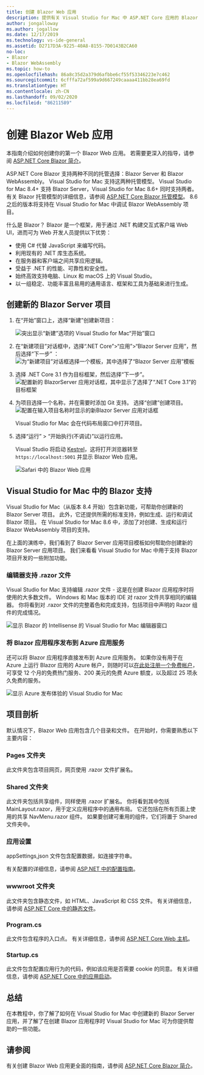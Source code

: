 ```yaml
---
title: 创建 Blazor Web 应用
description: 提供有关 Visual Studio for Mac 中 ASP.NET Core 应用的 Blazor 支持的信息。
author: jongalloway
ms.author: jogallow
ms.date: 12/17/2019
ms.technology: vs-ide-general
ms.assetid: D2717D3A-9225-40A8-8155-7D0143B2CA60
no-loc:
- Blazor
- Blazor WebAssembly
ms.topic: how-to
ms.openlocfilehash: 86a8c35d2a379d6afbbe6cf55f53346223e7c462
ms.sourcegitcommit: 6cfffa72af599a9d667249caaaa411bb28ea69fd
ms.translationtype: HT
ms.contentlocale: zh-CN
ms.lasthandoff: 09/02/2020
ms.locfileid: "86211589"
---
```

# <a name="create-no-locblazor-web-apps"></a>创建 Blazor Web 应用

本指南介绍如何创建你的第一个 Blazor Web 应用。 若需要更深入的指导，请参阅 [ASP.NET Core Blazor 简介](/aspnet/core/blazor/index)。

ASP.NET Core Blazor 支持两种不同的托管选择：Blazor Server 和 Blazor WebAssembly。 Visual Studio for Mac 支持这两种托管模型。 Visual Studio for Mac 8.4+ 支持 Blazor Server，Visual Studio for Mac 8.6+ 同时支持两者。 有关 Blazor 托管模型的详细信息，请参阅 [ASP.NET Core Blazor 托管模型](https://docs.microsoft.com/aspnet/core/blazor/hosting-models?view=aspnetcore-3.1)。 8\.6 之后的版本将支持在 Visual Studio for Mac 中调试 Blazor WebAssembly 项目。

什么是 Blazor？ Blazor 是一个框架，用于通过 .NET 构建交互式客户端 Web UI，进而可为 Web 开发人员提供以下优势：

* 使用 C# 代替 JavaScript 来编写代码。
* 利用现有的 .NET 库生态系统。
* 在服务器和客户端之间共享应用逻辑。
* 受益于 .NET 的性能、可靠性和安全性。
* 始终高效支持电脑、Linux 和 macOS 上的 Visual Studio。
* 以一组稳定、功能丰富且易用的通用语言、框架和工具为基础来进行生成。

## <a name="creating-a-new-no-locblazor-server-project"></a>创建新的 Blazor Server 项目

1. 在“开始”窗口上，选择“新建”创建新项目：

   ![突出显示“新建”选项的 Visual Studio for Mac“开始”窗口](media/blazor-new-project.png)
1. 在“新建项目”对话框中，选择“.NET Core”>“应用”>“Blazor Server 应用”，然后选择“下一步”    ：![为“新建项目”对话框选择一个模板，其中选择了“Blazor Server 应用”模板](media/blazor-project-template.png)

1. 选择 .NET Core 3.1 作为目标框架，然后选择“下一步”。 
   ![配置新的 BlazorServer 应用对话框，其中显示了选择了“.NET Core 3.1”的目标框架](media/blazor-select-target-framework.png)

1. 为项目选择一个名称，并在需要时添加 Git 支持。 选择“创建”创建项目。
   ![配置在输入项目名称时显示的新Blazor Server 应用对话框](media/blazor-name-project.png)

   Visual Studio for Mac 会在代码布局窗口中打开项目。
1. 选择“运行” > “开始执行(不调试)”以运行应用。

   Visual Studio 将启动 [Kestrel](/aspnet/core/fundamentals/servers/kestrel)，这将打开浏览器转至 `https://localhost:5001` 并显示 Blazor Web 应用。

   ![Safari 中的 Blazor Web 应用](media/blazor-new-app-in-edge.png)

## <a name="no-locblazor-support-in-visual-studio-for-mac"></a>Visual Studio for Mac 中的 Blazor 支持

Visual Studio for Mac（从版本 8.4 开始）包含新功能，可帮助你创建新的 Blazor Server 项目。 此外，它还提供所需的标准支持，例如生成、运行和调试 Blazor 项目。 在 Visual Studio for Mac 8.6 中，添加了对创建、生成和运行 Blazor WebAssembly 项目的支持。

在上面的演练中，我们看到了 Blazor Server 应用项目模板如何帮助你创建新的 Blazor Server 应用项目。 我们来看看 Visual Studio for Mac 中用于支持 Blazor 项目开发的一些附加功能。

### <a name="editor-support-for-razor-files"></a>编辑器支持 .razor 文件
Visual Studio for Mac 支持编辑 .razor 文件 - 这是在创建 Blazor 应用程序时将使用的大多数文件。 Windows 和 Mac 版本的 IDE 对 razor 文件共享相同的编辑器。 你将看到对 .razor 文件的完整着色和完成支持，包括项目中声明的 Razor 组件的完成情况。

![显示 Blazor 的 Intellisense 的 Visual Studio for Mac 编辑器窗口](media/blazor-intellisense.png)

### <a name="publishing-no-locblazor-applications-to-azure-app-service"></a>将 Blazor 应用程序发布到 Azure 应用服务
还可以将 Blazor 应用程序直接发布到 Azure 应用服务。 如果你没有用于在 Azure 上运行 Blazor 应用的 Azure 帐户，则随时可以[在此处注册一个免费帐户](https://azure.microsoft.com/free)，可享受 12 个月的免费热门服务、200 美元的免费 Azure 额度，以及超过 25 项永久免费的服务。

![显示 Azure 发布体验的 Visual Studio for Mac](media/blazor-azure-publish.png)

## <a name="project-anatomy"></a>项目剖析

默认情况下，Blazor Web 应用包含几个目录和文件。 在开始时，你需要熟悉以下主要内容：

### <a name="pages-folder"></a>Pages 文件夹

此文件夹包含项目网页，网页使用 .razor 文件扩展名。

### <a name="shared-folder"></a>Shared 文件夹

此文件夹包括共享组件，同样使用 .razor 扩展名。 你将看到其中包括 MainLayout.razor，用于定义应用程序中的通用布局。 它还包括在所有页面上使用的共享 NavMenu.razor 组件。 如果要创建可重用的组件，它们将置于 Shared 文件夹中。

### <a name="app-settings"></a>应用设置

appSettings,json 文件包含配置数据，如连接字符串。

有关配置的详细信息，请参阅 [ASP.NET 中的配置指南](/aspnet/core/fundamentals/configuration/index)。

### <a name="wwwroot-folder"></a>wwwroot 文件夹

此文件夹包含静态文件，如 HTML、JavaScript 和 CSS 文件。 有关详细信息，请参阅 [ASP.NET Core 中的静态文件](/aspnet/core/fundamentals/static-files)。

### <a name="programcs"></a>Program.cs

此文件包含程序的入口点。 有关详细信息，请参阅 [ASP.NET Core Web 主机](/aspnet/core/fundamentals/host/web-host)。

### <a name="startupcs"></a>Startup.cs

此文件包含配置应用行为的代码，例如该应用是否需要 cookie 的同意。 有关详细信息，请参阅 [ASP.NET Core 中的应用启动](/aspnet/core/fundamentals/startup)。

## <a name="summary"></a>总结
在本教程中，你了解了如何在 Visual Studio for Mac 中创建新的 Blazor Server 应用，并了解了在创建 Blazor 应用程序时 Visual Studio for Mac 可为你提供帮助的一些功能。

## <a name="see-also"></a>请参阅

有关创建 Blazor Web 应用更全面的指南，请参阅 [ASP.NET Core Blazor 简介](/aspnet/core/blazor/index)。
